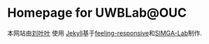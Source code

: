 # Homepage for UWBLab@OUC





本网站由<a href="https://github.com/yeyeliu/yeyeliu.github.io">刘叶叶</a> 使用 <a href="http://jekyllrb.com/" target="_blank">Jekyll</a>基于<a href="https://github.com/Phlow/feeling-responsive" target="_blank">feeling-responsive</a>和<a href="https://sigmalab-usyd.github.io" target="_blank">SIMGA-Lab</a>制作.

